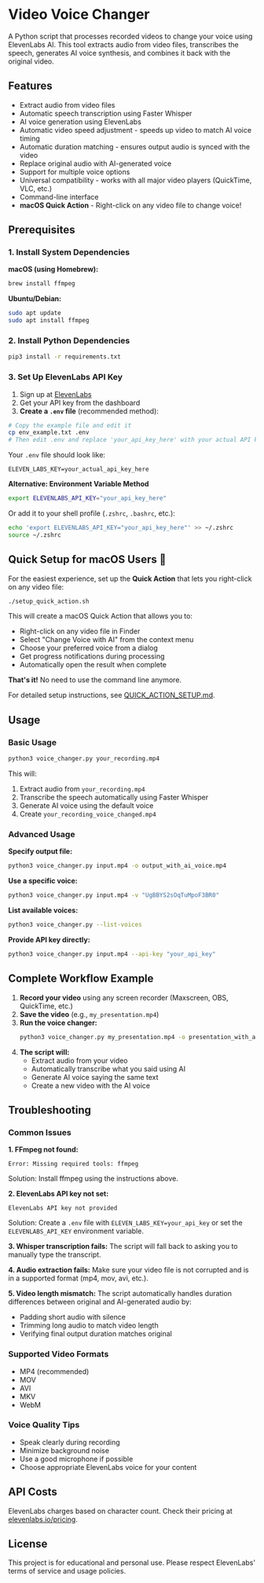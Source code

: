 # Video Voice Changer

A Python script that processes recorded videos to change your voice using ElevenLabs AI. This tool extracts audio from video files, transcribes the speech, generates AI voice synthesis, and combines it back with the original video.

## Features

- Extract audio from video files
- Automatic speech transcription using Faster Whisper
- AI voice generation using ElevenLabs
- Automatic video speed adjustment - speeds up video to match AI voice timing
- Automatic duration matching - ensures output audio is synced with the video
- Replace original audio with AI-generated voice
- Support for multiple voice options
- Universal compatibility - works with all major video players (QuickTime, VLC, etc.)
- Command-line interface
- **macOS Quick Action** - Right-click on any video file to change voice!

## Prerequisites

### 1. Install System Dependencies

**macOS (using Homebrew):**
```bash
brew install ffmpeg
```

**Ubuntu/Debian:**
```bash
sudo apt update
sudo apt install ffmpeg
```

### 2. Install Python Dependencies

```bash
pip3 install -r requirements.txt
```

### 3. Set Up ElevenLabs API Key

1. Sign up at [ElevenLabs](https://elevenlabs.io/)
2. Get your API key from the dashboard
3. **Create a `.env` file** (recommended method):

```bash
# Copy the example file and edit it
cp env_example.txt .env
# Then edit .env and replace 'your_api_key_here' with your actual API key
```

Your `.env` file should look like:
```
ELEVEN_LABS_KEY=your_actual_api_key_here
```

**Alternative: Environment Variable Method**
```bash
export ELEVENLABS_API_KEY="your_api_key_here"
```

Or add it to your shell profile (`.zshrc`, `.bashrc`, etc.):
```bash
echo 'export ELEVENLABS_API_KEY="your_api_key_here"' >> ~/.zshrc
source ~/.zshrc
```

## Quick Setup for macOS Users 🚀

For the easiest experience, set up the **Quick Action** that lets you right-click on any video file:

```bash
./setup_quick_action.sh
```

This will create a macOS Quick Action that allows you to:
- Right-click on any video file in Finder
- Select "Change Voice with AI" from the context menu
- Choose your preferred voice from a dialog
- Get progress notifications during processing
- Automatically open the result when complete

**That's it!** No need to use the command line anymore.

For detailed setup instructions, see [QUICK_ACTION_SETUP.md](QUICK_ACTION_SETUP.md).

## Usage

### Basic Usage

```bash
python3 voice_changer.py your_recording.mp4
```

This will:
1. Extract audio from `your_recording.mp4`
2. Transcribe the speech automatically using Faster Whisper
3. Generate AI voice using the default voice
4. Create `your_recording_voice_changed.mp4`

### Advanced Usage

**Specify output file:**
```bash
python3 voice_changer.py input.mp4 -o output_with_ai_voice.mp4
```

**Use a specific voice:**
```bash
python3 voice_changer.py input.mp4 -v "UgBBYS2sOqTuMpoF3BR0"
```

**List available voices:**
```bash
python3 voice_changer.py --list-voices
```

**Provide API key directly:**
```bash
python3 voice_changer.py input.mp4 --api-key "your_api_key"
```

## Complete Workflow Example

1. **Record your video** using any screen recorder (Maxscreen, OBS, QuickTime, etc.)
2. **Save the video** (e.g., `my_presentation.mp4`)
3. **Run the voice changer:**
   ```bash
   python3 voice_changer.py my_presentation.mp4 -o presentation_with_ai_voice.mp4
   ```
4. **The script will:**
   - Extract audio from your video
   - Automatically transcribe what you said using AI
   - Generate AI voice saying the same text
   - Create a new video with the AI voice

## Troubleshooting

### Common Issues

**1. FFmpeg not found:**
```
Error: Missing required tools: ffmpeg
```
Solution: Install ffmpeg using the instructions above.

**2. ElevenLabs API key not set:**
```
ElevenLabs API key not provided
```
Solution: Create a `.env` file with `ELEVEN_LABS_KEY=your_api_key` or set the `ELEVENLABS_API_KEY` environment variable.

**3. Whisper transcription fails:**
The script will fall back to asking you to manually type the transcript.

**4. Audio extraction fails:**
Make sure your video file is not corrupted and is in a supported format (mp4, mov, avi, etc.).

**5. Video length mismatch:**
The script automatically handles duration differences between original and AI-generated audio by:
- Padding short audio with silence
- Trimming long audio to match video length
- Verifying final output duration matches original

### Supported Video Formats

- MP4 (recommended)
- MOV
- AVI
- MKV
- WebM

### Voice Quality Tips

- Speak clearly during recording
- Minimize background noise
- Use a good microphone if possible
- Choose appropriate ElevenLabs voice for your content

## API Costs

ElevenLabs charges based on character count. Check their pricing at [elevenlabs.io/pricing](https://elevenlabs.io/pricing).

## License

This project is for educational and personal use. Please respect ElevenLabs' terms of service and usage policies. 